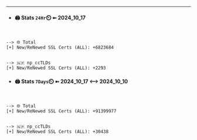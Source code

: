 

---
- #### 🖨️ **Stats** `24Hr`⏲️ ➼ 2024_10_17
```console


--> 🌐 Total
[+] New/ReNewed SSL Certs (ALL): +6823684


--> 🇳🇵 np_ccTLDs
[+] New/ReNewed SSL Certs (ALL): +2293

```

- #### 🖨️ **Stats** `7Days`⏲️ ➼ 2024_10_17 <--> 2024_10_10
```console


--> 🌐 Total
[+] New/ReNewed SSL Certs (ALL): +91399977


--> 🇳🇵 np_ccTLDs
[+] New/ReNewed SSL Certs (ALL): +30438

```

